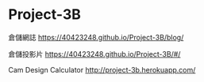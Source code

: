 # Project-3B

倉儲網誌 https://40423248.github.io/Project-3B/blog/

倉儲投影片 https://40423248.github.io/Project-3B/#/


Cam Design Calculator http://project-3b.herokuapp.com/

